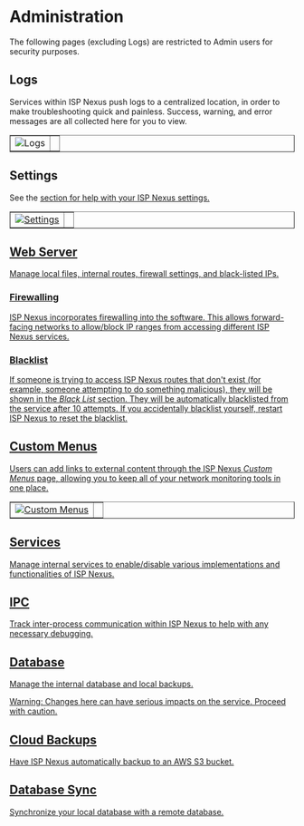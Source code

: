 # Administration

The following pages (excluding Logs) are restricted to Admin users
for security purposes.

## Logs

Services within ISP Nexus push logs to a centralized location,
in order to make troubleshooting quick and painless. Success, warning, and error
messages are all collected here for you to view.

<table style="none" column-width="fixed" border="false">
<tr>
<td>
<img src="logs.png" alt="Logs" thumbnail="true"/>
</td>
<td>
</td>
</tr>
</table>

## Settings

See the
<a href="Configuration.md" summary=""/>
section for help with your ISP Nexus settings.

<table style="none" column-width="fixed" border="false">
<tr>
<td>
<img src="settings.png" alt="Settings" thumbnail="true"/>
</td>
<td>
</td>
</tr>
</table>

## Web Server

Manage local files, internal routes, firewall settings,
and black-listed IPs.

### Firewalling

ISP Nexus incorporates firewalling into the software. This allows forward-facing networks to
allow/block IP ranges from accessing different ISP Nexus services.

### Blacklist

If someone is trying to access ISP Nexus routes that don't exist (for example, someone attempting to do
something malicious), they will be shown in the <i>Black List</i> section.
They will be automatically blacklisted from the service after 10 attempts. If you accidentally
blacklist yourself, restart ISP Nexus to reset the blacklist.

## Custom Menus

Users can add links to external content through the ISP Nexus <i>Custom Menus</i> page,
allowing you to keep all of your network monitoring tools in one place.

<table style="none" column-width="fixed" border="false">
<tr>
<td>
<img src="custom-menus.png" alt="Custom Menus" thumbnail="true"/>
</td>
<td>
</td>
</tr>
</table>

## Services

Manage internal services to enable/disable various implementations and functionalities
of ISP Nexus.

## IPC

Track inter-process communication within ISP Nexus to help with any necessary debugging.

## Database

Manage the internal database and local backups.

<warning>
    Warning: Changes here can have serious impacts on the service. Proceed with caution.
</warning>

## Cloud Backups

Have ISP Nexus automatically backup to an AWS S3 bucket.

## Database Sync

Synchronize your local database with a remote database.